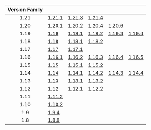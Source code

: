 | Version Family | | | | | |
|:---:|---|---|---|---|---|
| 1.21 | [1.21.1](https://github.com/BaldGang/spigot-build/releases/download/20250204/spigot-1.21.1.jar) | [1.21.3](https://github.com/BaldGang/spigot-build/releases/download/20250204/spigot-1.21.3.jar) | [1.21.4](https://github.com/BaldGang/spigot-build/releases/download/20250204/spigot-1.21.4.jar) | | |
| 1.20 | [1.20.1](https://github.com/BaldGang/spigot-build/releases/download/20250204/spigot-1.20.1.jar) | [1.20.2](https://github.com/BaldGang/spigot-build/releases/download/20250204/spigot-1.20.2.jar) | [1.20.4](https://github.com/BaldGang/spigot-build/releases/download/20250204/spigot-1.20.4.jar) | [1.20.6](https://github.com/BaldGang/spigot-build/releases/download/20250204/spigot-1.20.6.jar) | |
| 1.19 | [1.19](https://github.com/BaldGang/spigot-build/releases/download/20250204/spigot-1.19.jar) | [1.19.1](https://github.com/BaldGang/spigot-build/releases/download/20250204/spigot-1.19.1.jar) | [1.19.2](https://github.com/BaldGang/spigot-build/releases/download/20250204/spigot-1.19.2.jar) | [1.19.3](https://github.com/BaldGang/spigot-build/releases/download/20250204/spigot-1.19.3.jar) | [1.19.4](https://github.com/BaldGang/spigot-build/releases/download/20250204/spigot-1.19.4.jar) |
| 1.18 | [1.18](https://github.com/BaldGang/spigot-build/releases/download/20250204/spigot-1.18.jar) | [1.18.1](https://github.com/BaldGang/spigot-build/releases/download/20250204/spigot-1.18.1.jar) | [1.18.2](https://github.com/BaldGang/spigot-build/releases/download/20250204/spigot-1.18.2.jar) | | |
| 1.17 | [1.17](https://github.com/BaldGang/spigot-build/releases/download/20250204/spigot-1.17.jar) | [1.17.1](https://github.com/BaldGang/spigot-build/releases/download/20250204/spigot-1.17.1.jar) | | | |
| 1.16 | [1.16.1](https://github.com/BaldGang/spigot-build/releases/download/20250204/spigot-1.16.1.jar) | [1.16.2](https://github.com/BaldGang/spigot-build/releases/download/20250204/spigot-1.16.2.jar) | [1.16.3](https://github.com/BaldGang/spigot-build/releases/download/20250204/spigot-1.16.3.jar) | [1.16.4](https://github.com/BaldGang/spigot-build/releases/download/20250204/spigot-1.16.4.jar) | [1.16.5](https://github.com/BaldGang/spigot-build/releases/download/20250204/spigot-1.16.5.jar) |
| 1.15 | [1.15](https://github.com/BaldGang/spigot-build/releases/download/20250204/spigot-1.15.jar) | [1.15.1](https://github.com/BaldGang/spigot-build/releases/download/20250204/spigot-1.15.1.jar) | [1.15.2](https://github.com/BaldGang/spigot-build/releases/download/20250204/spigot-1.15.2.jar) | | |
| 1.14 | [1.14](https://github.com/BaldGang/spigot-build/releases/download/20250204/spigot-1.14.jar) | [1.14.1](https://github.com/BaldGang/spigot-build/releases/download/20250204/spigot-1.14.1.jar) | [1.14.2](https://github.com/BaldGang/spigot-build/releases/download/20250204/spigot-1.14.2.jar) | [1.14.3](https://github.com/BaldGang/spigot-build/releases/download/20250204/spigot-1.14.3.jar) | [1.14.4](https://github.com/BaldGang/spigot-build/releases/download/20250204/spigot-1.14.4.jar) |
| 1.13 | [1.13](https://github.com/BaldGang/spigot-build/releases/download/20250204/spigot-1.13.jar) | [1.13.1](https://github.com/BaldGang/spigot-build/releases/download/20250204/spigot-1.13.1.jar) | [1.13.2](https://github.com/BaldGang/spigot-build/releases/download/20250204/spigot-1.13.2.jar) | | |
| 1.12 | [1.12](https://github.com/BaldGang/spigot-build/releases/download/20250204/spigot-1.12.jar) | [1.12.1](https://github.com/BaldGang/spigot-build/releases/download/20250204/spigot-1.12.1.jar) | [1.12.2](https://github.com/BaldGang/spigot-build/releases/download/20250204/spigot-1.12.2.jar) | | |
| 1.11 | [1.11.2](https://github.com/BaldGang/spigot-build/releases/download/20250204/spigot-1.11.2.jar) | | | | |
| 1.10 | [1.10.2](https://github.com/BaldGang/spigot-build/releases/download/20250204/spigot-1.10.2.jar) | | | | |
| 1.9 | [1.9.4](https://github.com/BaldGang/spigot-build/releases/download/20250204/spigot-1.9.4.jar) | | | | |
| 1.8 | [1.8.8](https://github.com/BaldGang/spigot-build/releases/download/20250204/spigot-1.8.8.jar) | | | | |
